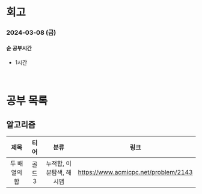 # 회고

### 2024-03-08 (금)

#### 순 공부시간

- 1시간

<br>

# 공부 목록

## 알고리즘

|     제목     |  티어  |           분류           |                 링크                 |
| :----------: | :----: | :----------------------: | :----------------------------------: |
| 두 배열의 합 | 골드 3 | 누적합, 이분탐색, 해시맵 | https://www.acmicpc.net/problem/2143 |
